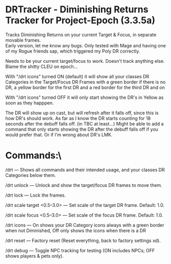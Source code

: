 # DRTracker - Diminishing Returns Tracker for Project-Epoch (3.3.5a)

Tracks Diminishing Returns on your current Target & Focus, in separate movable frames.\
Early version, let me know any bugs. Only tested with Mage and having one of my Rogue friends sap, which triggered my Poly DR correctly.

Needs to be your current target/focus to work. Doesn't track anything else. Blame the shitty CLEU on epoch...

With "/drt icons" turned ON (default) it will show all your classes DR Categories in the Target/Focus DR Frames with a green border if there is no DR, a yellow border for the first DR and a red border for the third DR and on

With  "/drt icons" turned OFF it will only start showing the DR's in Yellow as soon as they happpen.

The DR will show up on cast, but will refresh after it falls off, since this is how DR's should work. As far as I know the DR starts counting for 18 seconds after the debuff falls off. (in TBC at least...) Might be able to add a command that only starts showing the DR after the debuff falls off if you would prefer that. Or if I'm wrong about DR's LMK.

# Commands:\
/drt — Shows all commands and their intended usage, and your classes DR Categories below them.

/drt unlock — Unlock and show the target/focus DR frames to move them.

/drt lock — Lock the frames.

/drt scale target <0.5–3.0> — Set scale of the target DR frame. Default: 1.0.

/drt scale focus <0.5–3.0> — Set scale of the focus DR frame. Default: 1.0.

/drt icons — On shows your DR Category icons always with a green border when not Diminished, Off only shows the icons when there is a DR

/drt reset — Factory reset (Reset everything, back to factory settings xd).

/drt debug — Toggle NPC tracking for testing (ON includes NPCs; OFF shows players & pets only).

